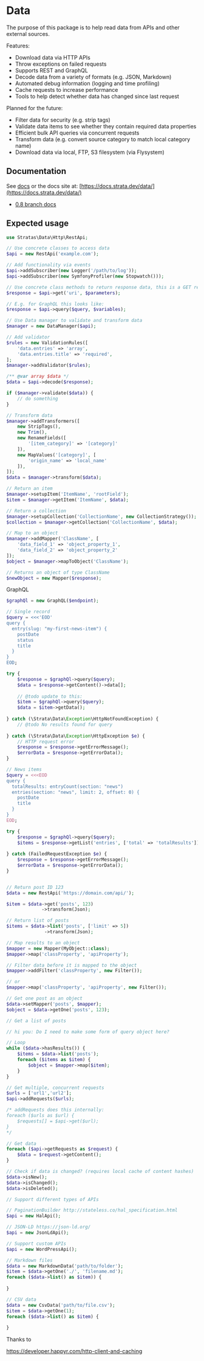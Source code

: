 # Data

The purpose of this package is to help read data from APIs and other external sources.

Features:

* Download data via HTTP APIs
* Throw exceptions on failed requests
* Supports REST and GraphQL
* Decode data from a variety of formats (e.g. JSON, Markdown)
* Automated debug information (logging and time profiling)
* Cache requests to increase performance
* Tools to help detect whether data has changed since last request 

Planned for the future:

* Filter data for security (e.g. strip tags)
* Validate data items to see whether they contain required data properties
* Efficient bulk API queries via concurrent requests
* Transform data (e.g. convert source category to match local category name) 
* Download data via local, FTP, S3 filesystem (via Flysystem)

## Documentation

See [docs](docs/README.md) or the docs site at: [https://docs.strata.dev/data/](https://docs.strata.dev/data/)

* [0.8 branch docs](https://docs.strata.dev/data/v/release%2F0.8.0/)

## Expected usage

```php
use Stratas\Data\Http\RestApi;

// Use concrete classes to access data
$api = new RestApi('example.com');

// Add functionality via events
$api->addSubscriber(new Logger('/path/to/log'));
$api->addSubscriber(new SymfonyProfiler(new Stopwatch()));

// Use concrete class methods to return response data, this is a GET request
$response = $api->get('uri', $parameters);

// E.g. for GraphQL this looks like:
$response = $api->query($query, $variables);

// Use Data manager to validate and transform data
$manager = new DataManager($api);

// Add validator
$rules = new ValidationRules([
    'data.entries' => 'array',
    'data.entries.title' => 'required',
];
$manager->addValidator($rules);

/** @var array $data */
$data = $api->decode($response);

if ($manager->validate($data)) {
    // do something
}

// Transform data
$manager->addTransformers([
    new StripTags(),
    new Trim(),
    new RenameFields([
        '[item_category]' => '[category]'
    ]),
    new MapValues('[category]', [
        'origin_name' => 'local_name'
    ]),
]);
$data = $manager->transform($data);

// Return an item
$manager->setupItem('ItemName', 'rootField');
$item = $manager->getItem('ItemName', $data);

// Return a collection
$manager->setupCollection('CollectionName', new CollectionStrategy()); // ???
$collection = $manager->getCollection('CollectionName', $data);

// Map to an object
$manager->addMapper('ClassName', [
    'data_field_1' => 'object_property_1',
    'data_field_2' => 'object_property_2'
]);
$object = $manager->mapToObject('ClassName');

// Returns an object of type ClassName
$newObject = new Mapper($response);
```


GraphQL

```php
$graphQl = new GraphQL($endpoint);

// Single record
$query = <<<'EOD'
query {
  entry(slug: "my-first-news-item") {
    postDate
    status
    title
  }
}
EOD;

try {
    $response = $graphQl->query($query);
    $data = $response->getContent()->data[];
     
    // @todo update to this:
    $item = $graphQl->query($query);
    $data = $item->getData();
    
} catch (\Strata\Data\Exception\HttpNotFoundException) {
    // @todo No results found for query
    
} catch (\Strata\Data\Exception\HttpException $e) {
    // HTTP request error
    $response = $response->getErrorMessage();
    $errorData = $response->getErrorData();
}

// News items
$query = <<<EOD
query {
  totalResults: entryCount(section: "news")
  entries(section: "news", limit: 2, offset: 0) {
    postDate
    title
  }
}
EOD;

try {
    $response = $graphQl->query($query);
    $items = $response->getList('entries', ['total' => 'totalResults']);
    
} catch (FailedRequestException $e) {
    $response = $response->getErrorMessage();
    $errorData = $response->getErrorData();
}


```

```php

// Return post ID 123
$data = new RestApi('https://domain.com/api/');

$item = $data->get('posts', 123)
             ->transform(Json);

// Return list of posts
$items = $data->list('posts', ['limit' => 5])
              ->transform(Json);

// Map results to an object
$mapper = new Mapper(MyObject::class);
$mapper->map('classProperty', 'apiProperty');

// Filter data before it is mapped to the object
$mapper->addFilter('classProperty', new Filter());

// or
$mapper->map('classProperty', 'apiProperty', new Filter());

// Get one post as an object
$data->setMapper('posts', $mapper);
$object = $data->getOne('posts', 123);

// Get a list of posts

// hi you: Do I need to make some form of query object here?

// Loop
while ($data->hasResults()) {
    $items = $data->list('posts');
    foreach ($items as $item) {
        $object = $mapper->map($item);
    }
}

// Get multiple, concurrent requests
$urls = ['url1','url2'];
$api->addRequests($urls);

/* addRequests does this internally:
foreach ($urls as $url) {
    $requests[] = $api->get($url);
}
*/

// Get data
foreach ($api->getRequests as $request) {
    $data = $request->getContent();
}

// Check if data is changed? (requires local cache of content hashes)
$data->isNew();
$data->isChanged();
$data->isDeleted();

// Support different types of APIs

// PaginationBuilder http://stateless.co/hal_specification.html
$api = new HalApi();

// JSON-LD https://json-ld.org/
$api = new JsonLdApi();

// Support custom APIs
$api = new WordPressApi();

// Markdown files
$data = new MarkdownData('path/to/folder');
$item = $data->getOne('./', 'filename.md');
foreach ($data->list() as $item)) {
  
} 

// CSV data
$data = new CsvData('path/to/file.csv');
$item = $data->getOne(1);
foreach ($data->list() as $item) {
  
}

```

Thanks to

https://developer.happyr.com/http-client-and-caching